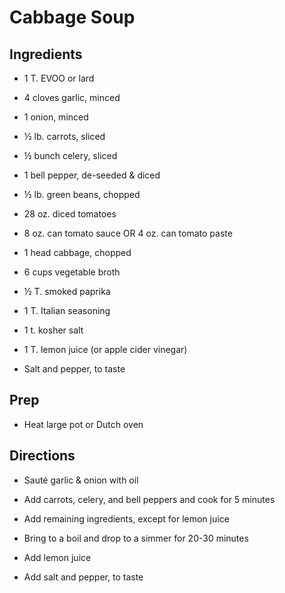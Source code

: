 # Cabbage Soup

## Ingredients

- 1 T. EVOO or lard

- 4 cloves garlic, minced

- 1 onion, minced

- ½ lb. carrots, sliced

- ½ bunch celery, sliced

- 1 bell pepper, de-seeded & diced

- ½ lb. green beans, chopped

- 28 oz. diced tomatoes

- 8 oz. can tomato sauce OR 4 oz. can tomato paste

- 1 head cabbage, chopped

- 6 cups vegetable broth

- ½ T. smoked paprika

- 1 T. Italian seasoning

- 1 t. kosher salt

- 1 T. lemon juice (or apple cider vinegar)

- Salt and pepper, to taste

## Prep

- Heat large pot or Dutch oven

## Directions

- Sauté garlic & onion with oil

- Add carrots, celery, and bell peppers and cook for 5 minutes

- Add remaining ingredients, except for lemon juice

- Bring to a boil and drop to a simmer for 20-30 minutes

- Add lemon juice

- Add salt and pepper, to taste
